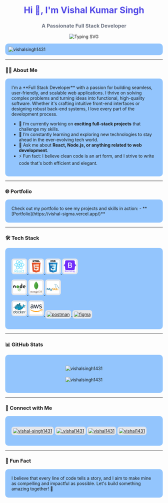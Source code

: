 <h1 align="center" style="color: #4F46E5;">Hi 👋, I'm Vishal Kumar Singh</h1>
<h3 align="center" style="color: #6B7280;">A Passionate Full Stack Developer</h3>

<p align="center">
  <img src="https://readme-typing-svg.herokuapp.com?font=Roboto&size=24&duration=4000&color=4F46E5&center=true&vCenter=true&width=600&lines=Welcome+to+my+GitHub+Profile!;Building+scalable+and+innovative+solutions;Turning+ideas+into+reality+with+code;Open+to+collaborate+on+exciting+projects!" alt="Typing SVG" />
</p>
 

<p align="left" style="background-color: #93C5FD; padding: 10px; border-radius: 10px;"> 
  <img src="https://komarev.com/ghpvc/?username=vishalsingh1431&label=Profile%20views&color=4F46E5&style=flat" alt="vishalsingh1431" /> 
</p>

---

### 👨‍💻 About Me
<div style="background-color: #93C5FD; padding: 20px; border-radius: 10px;">
I'm a **Full Stack Developer** with a passion for building seamless, user-friendly, and scalable web applications. I thrive on solving complex problems and turning ideas into functional, high-quality software. Whether it's crafting intuitive front-end interfaces or designing robust back-end systems, I love every part of the development process.

- 🔭 I’m currently working on **exciting full-stack projects** that challenge my skills.
- 🌱 I’m constantly learning and exploring new technologies to stay ahead in the ever-evolving tech world.
- 💬 Ask me about **React, Node.js, or anything related to web development**.
- ⚡ Fun fact: I believe clean code is an art form, and I strive to write code that's both efficient and elegant.
</div>

---

### 🌐 Portfolio
<div style="background-color: #93C5FD; padding: 20px; border-radius: 10px;">
Check out my portfolio to see my projects and skills in action:
- **[Portfolio](https://vishal-sigma.vercel.app/)**
</div>

---

### 🛠️ Tech Stack
<div style="background-color: #93C5FD; padding: 20px; border-radius: 10px;">
<p align="left">
  <!-- Frontend -->
  <a href="https://reactjs.org/" target="_blank" rel="noreferrer"> <img src="https://raw.githubusercontent.com/devicons/devicon/master/icons/react/react-original-wordmark.svg" alt="react" width="40" height="40" style="background-color: #E5E7EB; border-radius: 8px; padding: 5px;"/> </a>
  <a href="https://www.w3.org/html/" target="_blank" rel="noreferrer"> <img src="https://raw.githubusercontent.com/devicons/devicon/master/icons/html5/html5-original-wordmark.svg" alt="html5" width="40" height="40" style="background-color: #E5E7EB; border-radius: 8px; padding: 5px;"/> </a>
  <a href="https://www.w3schools.com/css/" target="_blank" rel="noreferrer"> <img src="https://raw.githubusercontent.com/devicons/devicon/master/icons/css3/css3-original-wordmark.svg" alt="css3" width="40" height="40" style="background-color: #E5E7EB; border-radius: 8px; padding: 5px;"/> </a>
  <a href="https://getbootstrap.com" target="_blank" rel="noreferrer"> <img src="https://raw.githubusercontent.com/devicons/devicon/master/icons/bootstrap/bootstrap-plain-wordmark.svg" alt="bootstrap" width="40" height="40" style="background-color: #E5E7EB; border-radius: 8px; padding: 5px;"/> </a>
  
  <!-- Backend -->
  <a href="https://nodejs.org" target="_blank" rel="noreferrer"> <img src="https://raw.githubusercontent.com/devicons/devicon/master/icons/nodejs/nodejs-original-wordmark.svg" alt="nodejs" width="40" height="40" style="background-color: #E5E7EB; border-radius: 8px; padding: 5px;"/> </a>
  <a href="https://www.mongodb.com/" target="_blank" rel="noreferrer"> <img src="https://raw.githubusercontent.com/devicons/devicon/master/icons/mongodb/mongodb-original-wordmark.svg" alt="mongodb" width="40" height="40" style="background-color: #E5E7EB; border-radius: 8px; padding: 5px;"/> </a>
  <a href="https://www.mysql.com/" target="_blank" rel="noreferrer"> <img src="https://raw.githubusercontent.com/devicons/devicon/master/icons/mysql/mysql-original-wordmark.svg" alt="mysql" width="40" height="40" style="background-color: #E5E7EB; border-radius: 8px; padding: 5px;"/> </a>
  
  <!-- Tools -->
  <a href="https://www.docker.com/" target="_blank" rel="noreferrer"> <img src="https://raw.githubusercontent.com/devicons/devicon/master/icons/docker/docker-original-wordmark.svg" alt="docker" width="40" height="40" style="background-color: #E5E7EB; border-radius: 8px; padding: 5px;"/> </a>
  <a href="https://aws.amazon.com/" target="_blank" rel="noreferrer"> <img src="https://raw.githubusercontent.com/devicons/devicon/master/icons/amazonwebservices/amazonwebservices-original-wordmark.svg" alt="aws" width="40" height="40" style="background-color: #E5E7EB; border-radius: 8px; padding: 5px;"/> </a>
  <a href="https://postman.com" target="_blank" rel="noreferrer"> <img src="https://www.vectorlogo.zone/logos/getpostman/getpostman-icon.svg" alt="postman" width="40" height="40" style="background-color: #E5E7EB; border-radius: 8px; padding: 5px;"/> </a>
  <a href="https://www.figma.com/" target="_blank" rel="noreferrer"> <img src="https://www.vectorlogo.zone/logos/figma/figma-icon.svg" alt="figma" width="40" height="40" style="background-color: #E5E7EB; border-radius: 8px; padding: 5px;"/> </a>
</p>
</div>

---

### 📊 GitHub Stats
<div style="background-color: #93C5FD; padding: 20px; border-radius: 10px;">
<p align="center">
  <img align="center" src="https://github-readme-stats.vercel.app/api/top-langs?username=vishalsingh1431&show_icons=true&locale=en&layout=compact&theme=radical" alt="vishalsingh1431" />
  <br/><br/>
  <img align="center" src="https://github-readme-stats.vercel.app/api?username=vishalsingh1431&show_icons=true&locale=en&theme=radical" alt="vishalsingh1431" />
</p>
</div>

---

### 🤝 Connect with Me
<div style="background-color: #93C5FD; padding: 20px; border-radius: 10px;">
<p align="left">
  <a href="https://linkedin.com/in/vishal-singh1431" target="blank"><img align="center" src="https://raw.githubusercontent.com/rahuldkjain/github-profile-readme-generator/master/src/images/icons/Social/linked-in-alt.svg" alt="vishal-singh1431" height="30" width="40" style="background-color: #E5E7EB; border-radius: 8px; padding: 5px;"/></a>
  <a href="https://instagram.com/_vishal1431" target="blank"><img align="center" src="https://raw.githubusercontent.com/rahuldkjain/github-profile-readme-generator/master/src/images/icons/Social/instagram.svg" alt="_vishal1431" height="30" width="40" style="background-color: #E5E7EB; border-radius: 8px; padding: 5px;"/></a>
  <a href="https://leetcode.com/vishal1431" target="blank"><img align="center" src="https://raw.githubusercontent.com/rahuldkjain/github-profile-readme-generator/master/src/images/icons/Social/leet-code.svg" alt="vishal1431" height="30" width="40" style="background-color: #E5E7EB; border-radius: 8px; padding: 5px;"/></a>
  <a href="https://auth.geeksforgeeks.org/user/vishal1431" target="blank"><img align="center" src="https://raw.githubusercontent.com/rahuldkjain/github-profile-readme-generator/master/src/images/icons/Social/geeks-for-geeks.svg" alt="vishal1431" height="30" width="40" style="background-color: #E5E7EB; border-radius: 8px; padding: 5px;"/></a>
</p>
</div>

---

### 🎨 Fun Fact
<div style="background-color: #93C5FD; padding: 20px; border-radius: 10px;">
I believe that every line of code tells a story, and I aim to make mine as compelling and impactful as possible. Let's build something amazing together! 🚀
</div>
